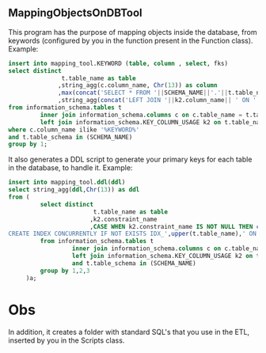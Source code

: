 ## MappingObjectsOnDBTool

This program has the purpose of mapping objects inside the database, from keywords (configured by you in the function present in the Function class). Example:

```sql
insert into mapping_tool.KEYWORD (table, column , select, fks)
select distinct
               t.table_name as table
              ,string_agg(c.column_name, Chr(13)) as column
              ,max(concat('SELECT * FROM '||SCHEMA_NAME||'.'||t.table_name||' ORDER BY 1 DESC')) as select
              ,string_agg(concat('LEFT JOIN '||k2.column_name|| ' ON ' || k2.column_name|| ' = ' ||'id'), Chr(13) ) as fks
from information_schema.tables t
         inner join information_schema.columns c on c.table_name = t.table_name and c.table_schema = t.table_schema
         left join information_schema.KEY_COLUMN_USAGE k2 on t.table_name  = k2.table_name and k2.constraint_name not like '%pk%'
where c.column_name ilike '%KEYWORD%'
and t.table_schema in (SCHEMA_NAME)
group by 1;
```

It also generates a DDL script to generate your primary keys for each table in the database, to handle it. Example: 

```sql
insert into mapping_tool.ddl(ddl)
select string_agg(ddl,Chr(13)) as ddl
from (
         select distinct
                        t.table_name as table
                       ,k2.constraint_name
                       ,CASE WHEN k2.constraint_name IS NOT NULL THEN concat('ALTER TABLE ',$1,'.',t.table_name,' ADD COLUMN IF NOT EXISTS YOUR_PRIMARY_KEY_NAME UUID ',Chr(13),'GENERATED ALWAYS AS (',upper(k2.column_name),'::TEXT,','''',upper(k2.constraint_name),'''',')) STORED;
CREATE INDEX CONCURRENTLY IF NOT EXISTS IDX_',upper(t.table_name),' ON ',$1,'.',t.table_name,' (YOUR_PRIMARY_KEY_NAME);',Chr(13))::text ELSE NULL END AS ddl
         from information_schema.tables t
                  inner join information_schema.columns c on c.table_name = t.table_name and c.table_schema = t.table_schema
                  left join information_schema.KEY_COLUMN_USAGE k2 on t.table_name  = k2.table_name and k2.constraint_name like '%pk%'
                  and t.table_schema in (SCHEMA_NAME)
         group by 1,2,3
     )a;
```
# Obs

In addition, it creates a folder with standard SQL's that you use in the ETL, inserted by you in the Scripts class.
